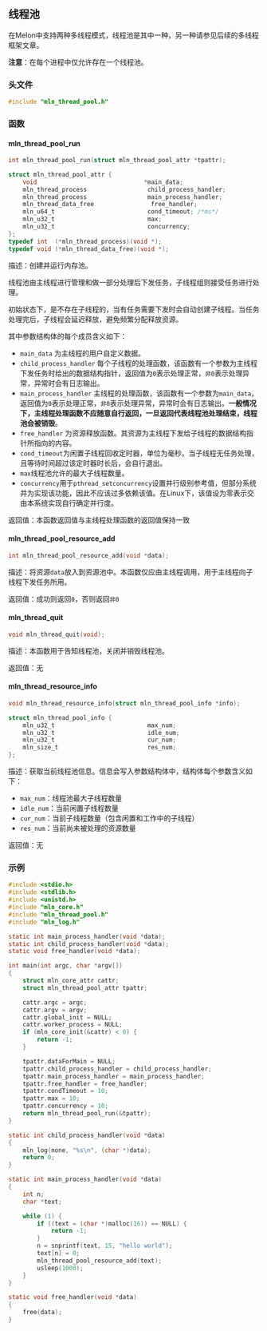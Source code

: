 ## 线程池

在Melon中支持两种多线程模式，线程池是其中一种，另一种请参见后续的多线程框架文章。

**注意**：在每个进程中仅允许存在一个线程池。



### 头文件

```c
#include "mln_thread_pool.h"
```



### 函数



#### mln_thread_pool_run

```c
int mln_thread_pool_run(struct mln_thread_pool_attr *tpattr);

struct mln_thread_pool_attr {
    void                              *main_data;
    mln_thread_process                 child_process_handler;
    mln_thread_process                 main_process_handler;
    mln_thread_data_free                free_handler;
    mln_u64_t                          cond_timeout; /*ms*/
    mln_u32_t                          max;
    mln_u32_t                          concurrency;
};
typedef int  (*mln_thread_process)(void *);
typedef void (*mln_thread_data_free)(void *);
```

描述：创建并运行内存池。

线程池由主线程进行管理和做一部分处理后下发任务，子线程组则接受任务进行处理。

初始状态下，是不存在子线程的，当有任务需要下发时会自动创建子线程。当任务处理完后，子线程会延迟释放，避免频繁分配释放资源。

其中参数结构体的每个成员含义如下：

- `main_data` 为主线程的用户自定义数据。
- `child_process_handler` 每个子线程的处理函数，该函数有一个参数为主线程下发任务时给出的数据结构指针，返回值为`0`表示处理正常，`非0`表示处理异常，异常时会有日志输出。
- `main_process_handler` 主线程的处理函数，该函数有一个参数为`main_data`，返回值为`0`表示处理正常，`非0`表示处理异常，异常时会有日志输出。**一般情况下，主线程处理函数不应随意自行返回，一旦返回代表线程池处理结束，线程池会被销毁**。
- `free_handler` 为资源释放函数。其资源为主线程下发给子线程的数据结构指针所指向的内容。
- `cond_timeout`为闲置子线程回收定时器，单位为毫秒。当子线程无任务处理，且等待时间超过该定时器时长后，会自行退出。
- `max`线程池允许的最大子线程数量。
- `concurrency`用于`pthread_setconcurrency`设置并行级别参考值，但部分系统并为实现该功能，因此不应该过多依赖该值。在Linux下，该值设为零表示交由本系统实现自行确定并行度。

返回值：本函数返回值与主线程处理函数的返回值保持一致



#### mln_thread_pool_resource_add

```c
int mln_thread_pool_resource_add(void *data);
```

描述：将资源`data`放入到资源池中。本函数仅应由主线程调用，用于主线程向子线程下发任务所用。

返回值：成功则返回`0`，否则返回`非0`



#### mln_thread_quit

```c
void mln_thread_quit(void);
```

描述：本函数用于告知线程池，关闭并销毁线程池。

返回值：无



#### mln_thread_resource_info

```c
void mln_thread_resource_info(struct mln_thread_pool_info *info);

struct mln_thread_pool_info {
    mln_u32_t                          max_num;
    mln_u32_t                          idle_num;
    mln_u32_t                          cur_num;
    mln_size_t                         res_num;
};
```

描述：获取当前线程池信息。信息会写入参数结构体中，结构体每个参数含义如下：

- `max_num`：线程池最大子线程数量
- `idle_num`：当前闲置子线程数量
- `cur_num`：当前子线程数量（包含闲置和工作中的子线程）
- `res_num`：当前尚未被处理的资源数量

返回值：无



### 示例

```c
#include <stdio.h>
#include <stdlib.h>
#include <unistd.h>
#include "mln_core.h"
#include "mln_thread_pool.h"
#include "mln_log.h"

static int main_process_handler(void *data);
static int child_process_handler(void *data);
static void free_handler(void *data);

int main(int argc, char *argv[])
{
    struct mln_core_attr cattr;
    struct mln_thread_pool_attr tpattr;

    cattr.argc = argc;
    cattr.argv = argv;
    cattr.global_init = NULL;
    cattr.worker_process = NULL;
    if (mln_core_init(&cattr) < 0) {
        return -1;
    }

    tpattr.dataForMain = NULL;
    tpattr.child_process_handler = child_process_handler;
    tpattr.main_process_handler = main_process_handler;
    tpattr.free_handler = free_handler;
    tpattr.condTimeout = 10;
    tpattr.max = 10;
    tpattr.concurrency = 10;
    return mln_thread_pool_run(&tpattr);
}

static int child_process_handler(void *data)
{
    mln_log(none, "%s\n", (char *)data);
    return 0;
}

static int main_process_handler(void *data)
{
    int n;
    char *text;

    while (1) {
        if ((text = (char *)malloc(16)) == NULL) {
            return -1;
        }
        n = snprintf(text, 15, "hello world");
        text[n] = 0;
        mln_thread_pool_resource_add(text);
        usleep(1000);
    }
}

static void free_handler(void *data)
{
    free(data);
}
```

